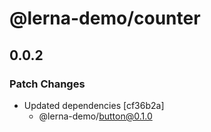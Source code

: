 # @lerna-demo/counter

## 0.0.2

### Patch Changes

- Updated dependencies [cf36b2a]
  - @lerna-demo/button@0.1.0
